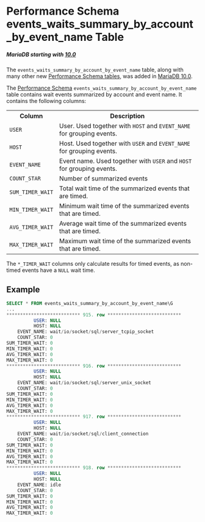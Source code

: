 # Performance Schema events_waits_summary_by_account_by_event_name Table

##### MariaDB starting with [10.0](/kb/en/what-is-mariadb-100/)

The `events_waits_summary_by_account_by_event_name` table, along with many other new [Performance Schema tables](/sql-statements-structure/sql-statements/administrative-sql-statements/system-tables/performance-schema/performance-schema-tables/list-of-performance-schema-tables), was added in [MariaDB 10.0](/kb/en/what-is-mariadb-100/).

The [Performance Schema](/sql-statements-structure/sql-statements/administrative-sql-statements/system-tables/performance-schema) `events_waits_summary_by_account_by_event_name` table contains wait events summarized by account and event name. It contains the following columns:

<table><tbody><tr><th>Column</th><th>Description</th></tr>
<tr><td><code>USER</code></td><td>User. Used together with <code>HOST</code> and <code>EVENT_NAME</code> for grouping events.</td></tr>
<tr><td><code>HOST</code></td><td>Host. Used together with <code>USER</code> and <code>EVENT_NAME</code> for grouping events.</td></tr>
<tr><td><code>EVENT_NAME</code></td><td>Event name. Used together with <code>USER</code> and <code>HOST</code> for grouping events.</td></tr>
<tr><td><code>COUNT_STAR</code></td><td>Number of summarized events</td></tr>
<tr><td><code>SUM_TIMER_WAIT</code></td><td>Total wait time of the summarized events that are timed.</td></tr>
<tr><td><code>MIN_TIMER_WAIT</code></td><td>Minimum wait time of the summarized events that are timed.</td></tr>
<tr><td><code>AVG_TIMER_WAIT</code></td><td>Average wait time of the summarized events that are timed.</td></tr>
<tr><td><code>MAX_TIMER_WAIT</code></td><td>Maximum wait time of the summarized events that are timed.</td></tr>
</tbody></table>

The `*_TIMER_WAIT` columns only calculate results for timed events, as non-timed events have a `NULL` wait time.

## Example

```sql
SELECT * FROM events_waits_summary_by_account_by_event_name\G
...
*************************** 915. row ***************************
          USER: NULL
          HOST: NULL
    EVENT_NAME: wait/io/socket/sql/server_tcpip_socket
    COUNT_STAR: 0
SUM_TIMER_WAIT: 0
MIN_TIMER_WAIT: 0
AVG_TIMER_WAIT: 0
MAX_TIMER_WAIT: 0
*************************** 916. row ***************************
          USER: NULL
          HOST: NULL
    EVENT_NAME: wait/io/socket/sql/server_unix_socket
    COUNT_STAR: 0
SUM_TIMER_WAIT: 0
MIN_TIMER_WAIT: 0
AVG_TIMER_WAIT: 0
MAX_TIMER_WAIT: 0
*************************** 917. row ***************************
          USER: NULL
          HOST: NULL
    EVENT_NAME: wait/io/socket/sql/client_connection
    COUNT_STAR: 0
SUM_TIMER_WAIT: 0
MIN_TIMER_WAIT: 0
AVG_TIMER_WAIT: 0
MAX_TIMER_WAIT: 0
*************************** 918. row ***************************
          USER: NULL
          HOST: NULL
    EVENT_NAME: idle
    COUNT_STAR: 0
SUM_TIMER_WAIT: 0
MIN_TIMER_WAIT: 0
AVG_TIMER_WAIT: 0
MAX_TIMER_WAIT: 0
```